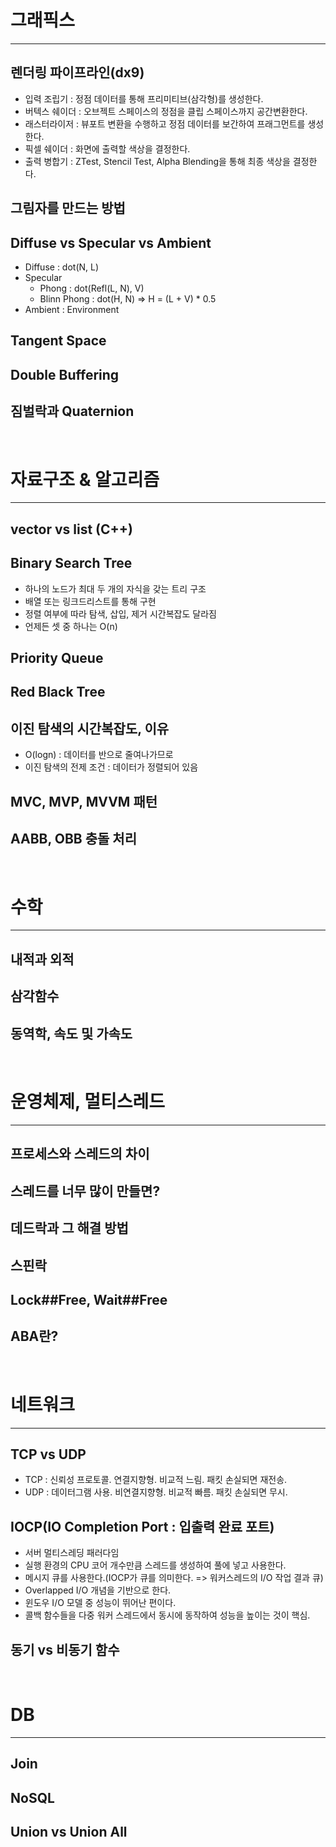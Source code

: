 # 그래픽스
---
 ## 렌더링 파이프라인(dx9)
   - 입력 조립기 : 정점 데이터를 통해 프리미티브(삼각형)를 생성한다.
   - 버텍스 쉐이더 : 오브젝트 스페이스의 정점을 클립 스페이스까지 공간변환한다.
   - 래스터라이저 : 뷰포트 변환을 수행하고 정점 데이터를 보간하여 프래그먼트를 생성한다.
   - 픽셀 쉐이더 : 화면에 출력할 색상을 결정한다.
   - 출력 병합기 : ZTest, Stencil Test, Alpha Blending을 통해 최종 색상을 결정한다.

 ## 그림자를 만드는 방법
 
 ## Diffuse vs Specular vs Ambient
   - Diffuse : dot(N, L)
   - Specular
     - Phong : dot(Refl(L, N), V)
     - Blinn Phong : dot(H, N) => H = (L + V) * 0.5
   - Ambient : Environment
 
 ## Tangent Space
 
 ## Double Buffering
 
 ## 짐벌락과 Quaternion

<br>


# 자료구조 & 알고리즘
---
 ## vector vs list (C++)
 
 ## Binary Search Tree
   - 하나의 노드가 최대 두 개의 자식을 갖는 트리 구조
   - 배열 또는 링크드리스트를 통해 구현
   - 정렬 여부에 따라 탐색, 삽입, 제거 시간복잡도 달라짐
   - 언제든 셋 중 하나는 O(n)
 
 ## Priority Queue
 
 ## Red Black Tree
 
 ## 이진 탐색의 시간복잡도, 이유
   - O(logn) : 데이터를 반으로 줄여나가므로
   - 이진 탐색의 전제 조건 : 데이터가 정렬되어 있음
   
 ## MVC, MVP, MVVM 패턴
 
 ## AABB, OBB 충돌 처리

<br>


# 수학
---
 ## 내적과 외적
 
 ## 삼각함수
 
 ## 동역학, 속도 및 가속도

<br>


# 운영체제, 멀티스레드
---
 ## 프로세스와 스레드의 차이
 
 ## 스레드를 너무 많이 만들면?
 
 ## 데드락과 그 해결 방법
 
 ## 스핀락
 
 ## Lock##Free, Wait##Free
 
 ## ABA란?

<br>


# 네트워크
---
 ## TCP vs UDP
  - TCP : 신뢰성 프로토콜. 연결지향형. 비교적 느림. 패킷 손실되면 재전송.
  - UDP : 데이터그램 사용. 비연결지향형. 비교적 빠름. 패킷 손실되면 무시.
 
 ## IOCP(IO Completion Port : 입출력 완료 포트)
  - 서버 멀티스레딩 패러다임
  - 실행 환경의 CPU 코어 개수만큼 스레드를 생성하여 풀에 넣고 사용한다.
  - 메시지 큐를 사용한다.(IOCP가 큐를 의미한다. => 워커스레드의 I/O 작업 결과 큐)
  - Overlapped I/O 개념을 기반으로 한다.
  - 윈도우 I/O 모델 중 성능이 뛰어난 편이다.
  - 콜백 함수들을 다중 워커 스레드에서 동시에 동작하여 성능을 높이는 것이 핵심.
 
 ## 동기 vs 비동기 함수

<br>


# DB
---
 ## Join
 
 ## NoSQL
 
 ## Union vs Union All